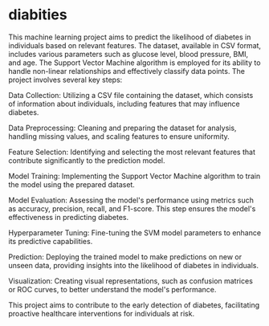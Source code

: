 # diabities

This machine learning project aims to predict the likelihood of diabetes in individuals based on relevant features. The dataset, available in CSV format, includes various parameters such as glucose level, blood pressure, BMI, and age. The Support Vector Machine algorithm is employed for its ability to handle non-linear relationships and effectively classify data points. The project involves several key steps:

Data Collection: Utilizing a CSV file containing the dataset, which consists of information about individuals, including features that may influence diabetes.

Data Preprocessing: Cleaning and preparing the dataset for analysis, handling missing values, and scaling features to ensure uniformity.

Feature Selection: Identifying and selecting the most relevant features that contribute significantly to the prediction model.

Model Training: Implementing the Support Vector Machine algorithm to train the model using the prepared dataset.

Model Evaluation: Assessing the model's performance using metrics such as accuracy, precision, recall, and F1-score. This step ensures the model's effectiveness in predicting diabetes.

Hyperparameter Tuning: Fine-tuning the SVM model parameters to enhance its predictive capabilities.

Prediction: Deploying the trained model to make predictions on new or unseen data, providing insights into the likelihood of diabetes in individuals.

Visualization: Creating visual representations, such as confusion matrices or ROC curves, to better understand the model's performance.

This project aims to contribute to the early detection of diabetes, facilitating proactive healthcare interventions for individuals at risk.






